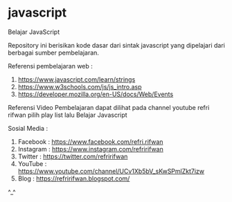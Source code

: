 # javascript

Belajar JavaScript

Repository ini berisikan kode dasar dari sintak javascript yang dipelajari dari berbagai sumber pembelajaran.

Referensi pembelajaran web :
1. https://www.javascript.com/learn/strings
2. https://www.w3schools.com/js/js_intro.asp
3. https://developer.mozilla.org/en-US/docs/Web/Events

Referensi Video Pembelajaran dapat dilihat pada channel youtube refri rifwan pilih play list lalu Belajar Javascript

Sosial Media :

1. Facebook : https://www.facebook.com/refri.rifwan
2. Instagram : https://www.instagram.com/refririfwan
3. Twitter : https://twitter.com/refririfwan
4. YouTube : https://www.youtube.com/channel/UCv1Xb5bV_sKwSPmlZkt7izw
5. Blog : https://refririfwan.blogspot.com/

^_^
